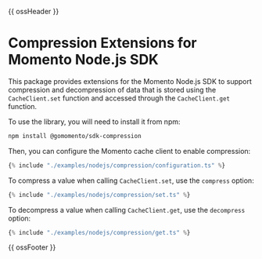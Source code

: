 {{ ossHeader }}

# Compression Extensions for Momento Node.js SDK

This package provides extensions for the Momento Node.js SDK to support compression and decompression of data that
is stored using the `CacheClient.set` function and accessed through the `CacheClient.get` function.

To use the library, you will need to install it from npm:

```bash
npm install @gomomento/sdk-compression
```

Then, you can configure the Momento cache client to enable compression:

```javascript
{% include "./examples/nodejs/compression/configuration.ts" %}
```

To compress a value when calling `CacheClient.set`, use the `compress` option:

```javascript
{% include "./examples/nodejs/compression/set.ts" %}
```

To decompress a value when calling `CacheClient.get`, use the `decompress` option:

```javascript
{% include "./examples/nodejs/compression/get.ts" %}
```

{{ ossFooter }}
